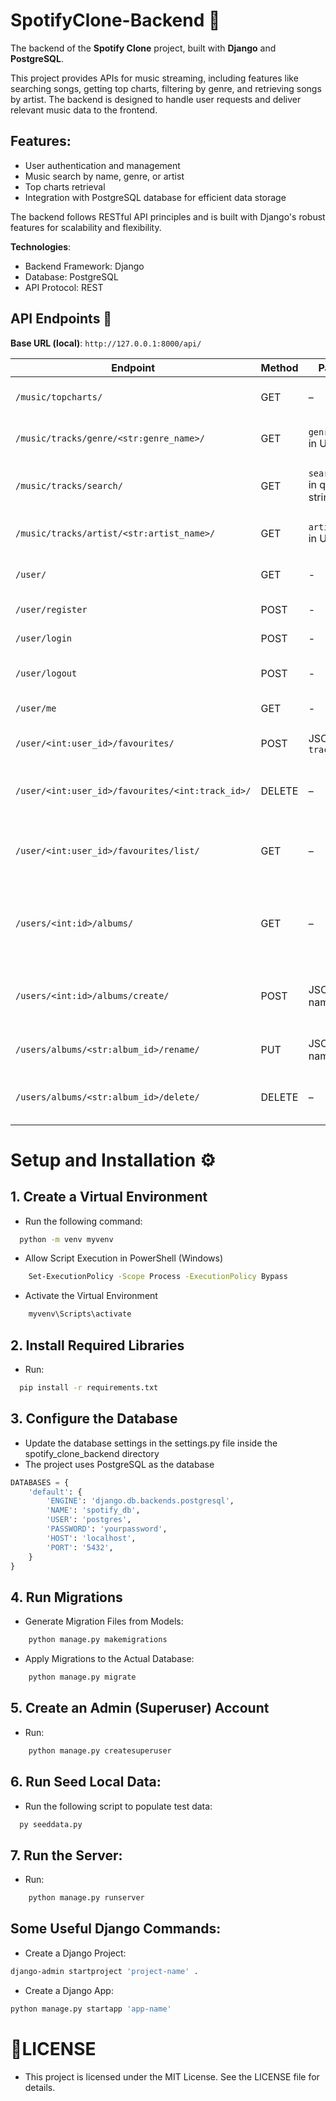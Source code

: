 # SpotifyClone-Backend 🎵

The backend of the **Spotify Clone** project, built with **Django** and **PostgreSQL**.

This project provides APIs for music streaming, including features like searching songs, getting top charts, filtering by genre, and retrieving songs by artist. The backend is designed to handle user requests and deliver relevant music data to the frontend.

## Features:

- User authentication and management
- Music search by name, genre, or artist
- Top charts retrieval
- Integration with PostgreSQL database for efficient data storage

The backend follows RESTful API principles and is built with Django's robust features for scalability and flexibility.

**Technologies**:

- Backend Framework: Django
- Database: PostgreSQL
- API Protocol: REST

## API Endpoints 📌

**Base URL (local)**: `http://127.0.0.1:8000/api/`

| Endpoint                                  | Method | Params                        | Description                                                                  |
| ----------------------------------------- | ------ | ----------------------------- | ---------------------------------------------------------------------------- |
| `/music/topcharts/`                       | GET    | –                             | Get top chart songs. Returns a list of tracks in top charts.                 |
| `/music/tracks/genre/<str:genre_name>/`   | GET    | `genre_name` in URL path      | Get songs by genre. Example: `/genre/pop/`. Returns matching tracks.         |
| `/music/tracks/search/`                   | GET    | `search_name` in query string | Search songs by name. Example: `?search_name=love`. Returns matching tracks. |
| `/music/tracks/artist/<str:artist_name>/` | GET    | `artist_name` in URL path     | Get songs by artist. Example: `/artist/eminem/`. Returns artist & tracks.    |
| `/user/`                                  | GET    | -                             | Get the list of users with detailed information. Return the user list.       |
| `/user/register`                          | POST   | -                             | Validate information and create user.                                        |
| `/user/login`                             | POST   | -                             | Validate information and login. Create a session.                            |
| `/user/logout`                            | POST   | -                             | Validate information and logout. Delete current session.                     |
| `/user/me`                                | GET    | -                             | Personal information page. Return the user.                                  |
| `/user/<int:user_id>/favourites/`         | POST   | JSON with `track_id`          | Add a track to the user's favourites list. Example: `/user/3/favourites/`.                                  |
| `/user/<int:user_id>/favourites/<int:track_id>/`     | DELETE | –                             | Remove a track from the user's favourites list. Example: `/user/3/favourites/1/` .              |
| `/user/<int:user_id>/favourites/list/`    | GET    | –                             | Get all favourite tracks of a user. Returns full track info including artist album. Example: `/user/3/favourites/list/`.|
| `/users/<int:id>/albums/` | GET | – | Get all custom albums created by the user. Returns album name, ID, artist, image, and tracks. Example: `/users/3/albums/`.|
| `/users/<int:id>/albums/create/` | POST | JSON: name | Create a new custom album. The album_id is auto-generated (e.g., album5). Example: `/users/3/albums/create/`. |
| `/users/albums/<str:album_id>/rename/` | PUT | JSON: name | Rename a custom album. Example: `/users/albums/3/rename/`.  |
| `/users/albums/<str:album_id>/delete/` | DELETE | – | Delete a custom album created by the user. Example: `/users/albums/3/delete/`. |

# Setup and Installation ⚙️

## 1. Create a Virtual Environment

- Run the following command:

```bash
  python -m venv myvenv
```

- Allow Script Execution in PowerShell (Windows)

```bash
    Set-ExecutionPolicy -Scope Process -ExecutionPolicy Bypass
```

- Activate the Virtual Environment

```bash
    myvenv\Scripts\activate
```

## 2. Install Required Libraries

- Run:

```bash
  pip install -r requirements.txt
```

## 3. Configure the Database

- Update the database settings in the settings.py file inside the spotify_clone_backend directory
- The project uses PostgreSQL as the database

```python
DATABASES = {
    'default': {
        'ENGINE': 'django.db.backends.postgresql',
        'NAME': 'spotify_db',
        'USER': 'postgres',
        'PASSWORD': 'yourpassword',
        'HOST': 'localhost',
        'PORT': '5432',
    }
}
```

## 4. Run Migrations

- Generate Migration Files from Models:

```bash
    python manage.py makemigrations
```

- Apply Migrations to the Actual Database:

```bash
    python manage.py migrate
```

## 5. Create an Admin (Superuser) Account

- Run:

```bash
    python manage.py createsuperuser
```

## 6. Run Seed Local Data:

- Run the following script to populate test data:

```bash
  py seeddata.py
```

## 7. Run the Server:

- Run:

```bash
    python manage.py runserver
```

## Some Useful Django Commands:

- Create a Django Project:

```bash
django-admin startproject 'project-name' .
```

- Create a Django App:

```bash
python manage.py startapp 'app-name'
```

# 📄LICENSE

- This project is licensed under the MIT License. See the LICENSE file for details.
